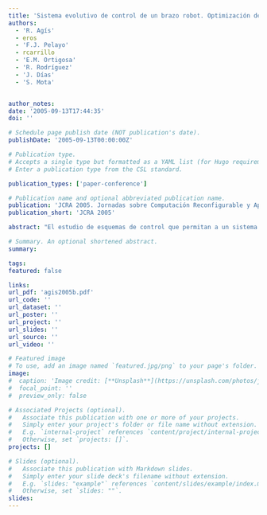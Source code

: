 ```yaml
---
title: 'Sistema evolutivo de control de un brazo robot. Optimización de constantes dinámicas'
authors:
  - 'R. Agís'
  - eros
  - 'F.J. Pelayo'
  - rcarrillo
  - 'E.M. Ortigosa'
  - 'R. Rodríguez'
  - 'J. Días'
  - 'S. Mota'


author_notes:
date: '2005-09-13T17:44:35'
doi: ''

# Schedule page publish date (NOT publication's date).
publishDate: '2005-09-13T00:00:00Z'

# Publication type.
# Accepts a single type but formatted as a YAML list (for Hugo requirements).
# Enter a publication type from the CSL standard.

publication_types: ['paper-conference']

# Publication name and optional abbreviated publication name.
publication: 'JCRA 2005. Jornadas sobre Computación Reconfigurable y Aplicaciones'
publication_short: 'JCRA 2005'

abstract: "El estudio de esquemas de control que permitan a un sistema mantenerse estable frente a perturbaciones externas ha dado como resultado la creación de reguladores muy sofisticados. Entre ellos, el más utilizado es el controlador PID (Proporcional Integrador Derivativo). Ciertamente el funcionamiento de los reguladores PID, una vez ajustadas sus constantes proporcional, integral y derivativa, es bastante bueno, sin embargo el ajuste de estas constantes no es una tarea sencilla en la práctica, sobre todo cuando el elemento actuador es complejo. En este artículo presentamos la implementación real de un sistema evolutivo de optimización de constantes para un controlador PID basado en algoritmos genéticos. El objetivo principal, a medio plazo, consiste en estudiar la versatilidad y viabilidad del aprendizaje automático de la dinámica interna en robots complejos. Para ello se ha utilizado un brazo robot con motores analógicos con articulaciones no rígidas y un sistema completo de control implementado en un solo dispositivo FPGA."

# Summary. An optional shortened abstract.
summary:

tags:
featured: false

links:
url_pdf: 'agis2005b.pdf'
url_code: ''
url_dataset: ''
url_poster: ''
url_project: ''
url_slides: ''
url_source: ''
url_video: ''

# Featured image
# To use, add an image named `featured.jpg/png` to your page's folder.
image:
#  caption: 'Image credit: [**Unsplash**](https://unsplash.com/photos/jdD8gXaTZsc)'
#  focal_point: ''
#  preview_only: false

# Associated Projects (optional).
#   Associate this publication with one or more of your projects.
#   Simply enter your project's folder or file name without extension.
#   E.g. `internal-project` references `content/project/internal-project/index.md`.
#   Otherwise, set `projects: []`.
projects: []

# Slides (optional).
#   Associate this publication with Markdown slides.
#   Simply enter your slide deck's filename without extension.
#   E.g. `slides: "example"` references `content/slides/example/index.md`.
#   Otherwise, set `slides: ""`.
slides:
---
```


